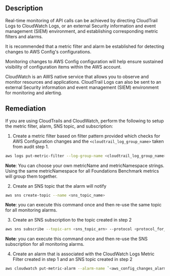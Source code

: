 ## Description

Real-time monitoring of API calls can be achieved by directing CloudTrail Logs to CloudWatch Logs, or an external Security information and event management (SIEM) environment, and establishing corresponding metric filters and alarms.

It is recommended that a metric filter and alarm be established for detecting changes to AWS Config's configurations.

Monitoring changes to AWS Config configuration will help ensure sustained visibility of configuration items within the AWS account.

CloudWatch is an AWS native service that allows you to observe and monitor resources and applications. CloudTrail Logs can also be sent to an external Security information and event management (SIEM) environment for monitoring and alerting.

## Remediation

If you are using CloudTrails and CloudWatch, perform the following to setup the metric filter, alarm, SNS topic, and subscription:

1. Create a metric filter based on filter pattern provided which checks for AWS Configuration changes and the `<cloudtrail_log_group_name>` taken from audit step 1.

```bash
aws logs put-metric-filter --log-group-name <cloudtrail_log_group_name> -- filter-name `<aws_config_changes_metric>` --metric-transformations metricName= `<aws_config_changes_metric>` ,metricNamespace='CISBenchmark',metricValue=1 --filter-pattern '{ ($.eventSource = config.amazonaws.com) && (($.eventName=StopConfigurationRecorder)||($.eventName=DeleteDeliveryChannel) ||($.eventName=PutDeliveryChannel)||($.eventName=PutConfigurationRecorder)) }'
```

**Note**: You can choose your own metricName and metricNamespace strings. Using the same metricNamespace for all Foundations Benchmark metrics will group them together.

2. Create an SNS topic that the alarm will notify

```bash
aws sns create-topic --name <sns_topic_name>
```

**Note**: you can execute this command once and then re-use the same topic for all monitoring alarms.

3. Create an SNS subscription to the topic created in step 2

```bash
aws sns subscribe --topic-arn <sns_topic_arn> --protocol <protocol_for_sns> --notification-endpoint <sns_subscription_endpoints>
```

**Note**: you can execute this command once and then re-use the SNS subscription for all monitoring alarms.

4. Create an alarm that is associated with the CloudWatch Logs Metric Filter created in step 1 and an SNS topic created in step 2

```bash
aws cloudwatch put-metric-alarm --alarm-name `<aws_config_changes_alarm>` - -metric-name `<aws_config_changes_metric>` --statistic Sum --period 300 -- threshold 1 --comparison-operator GreaterThanOrEqualToThreshold --evaluation- periods 1 --namespace 'CISBenchmark' --alarm-actions <sns_topic_arn>
```